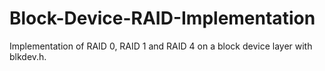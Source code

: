 # Block-Device-RAID-Implementation
Implementation of RAID 0, RAID 1 and RAID 4 on a block device layer with blkdev.h.
